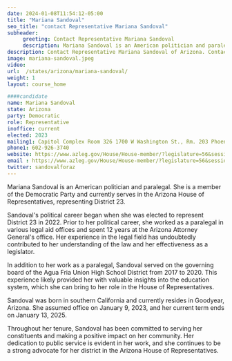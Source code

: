 ```yaml
---
date: 2024-01-08T11:54:12-05:00
title: "Mariana Sandoval"
seo_title: "contact Representative Mariana Sandoval"
subheader:
     greeting: Contact Representative Mariana Sandoval
     description: Mariana Sandoval is an American politician and paralegal. She is a member of the Democratic Party and currently serves in the Arizona House of Representative, representing District 23.
description: Contact Representative Mariana Sandoval of Arizona. Contact information for Mariana Sandoval includes email address, phone number, and mailing address.
image: mariana-sandoval.jpeg
video:
url:  /states/arizona/mariana-sandoval/
weight: 1
layout: course_home

####candidate
name: Mariana Sandoval
state: Arizona
party: Democratic
role: Representative
inoffice: current
elected: 2023
mailing1: Capitol Complex Room 326 1700 W Washington St., Rm. 203 Phoenix, AZ 85007-2890
phone1: 602-926-3740
website: https://www.azleg.gov/House/House-member/?legislature=56&session=128&legislator=2194/
email : https://www.azleg.gov/House/House-member/?legislature=56&session=128&legislator=2194/
twitter: sandovalforaz
---
```


Mariana Sandoval is an American politician and paralegal. She is a member of the Democratic Party and currently serves in the Arizona House of Representatives, representing District 23.

Sandoval's political career began when she was elected to represent District 23 in 2022. Prior to her political career, she worked as a paralegal in various legal aid offices and spent 12 years at the Arizona Attorney General's office. Her experience in the legal field has undoubtedly contributed to her understanding of the law and her effectiveness as a legislator.

In addition to her work as a paralegal, Sandoval served on the governing board of the Agua Fria Union High School District from 2017 to 2020. This experience likely provided her with valuable insights into the education system, which she can bring to her role in the House of Representatives.

Sandoval was born in southern California and currently resides in Goodyear, Arizona. She assumed office on January 9, 2023, and her current term ends on January 13, 2025.

Throughout her tenure, Sandoval has been committed to serving her constituents and making a positive impact on her community. Her dedication to public service is evident in her work, and she continues to be a strong advocate for her district in the Arizona House of Representatives.
